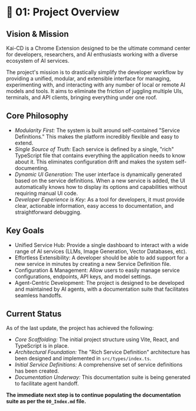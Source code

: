 # 🚀 01: Project Overview

## Vision & Mission

Kai-CD is a Chrome Extension designed to be the ultimate command center for developers, researchers, and AI enthusiasts working with a diverse ecosystem of AI services.

The project's mission is to drastically simplify the developer workflow by providing a unified, modular, and extensible interface for managing, experimenting with, and interacting with any number of local or remote AI models and tools. It aims to eliminate the friction of juggling multiple UIs, terminals, and API clients, bringing everything under one roof.

## Core Philosophy

- *Modularity First:* The system is built around self-contained "Service Definitions." This makes the platform incredibly flexible and easy to extend.
- *Single Source of Truth:* Each service is defined by a single, "rich" TypeScript file that contains everything the application needs to know about it. This eliminates configuration drift and makes the system self-documenting.
- *Dynamic UI Generation:* The user interface is dynamically generated based on the service definitions. When a new service is added, the UI automatically knows how to display its options and capabilities without requiring manual UI code.
- *Developer Experience is Key:* As a tool for developers, it must provide clear, actionable information, easy access to documentation, and straightforward debugging.

## Key Goals

- Unified Service Hub: Provide a single dashboard to interact with a wide range of AI services (LLMs, Image Generation, Vector Databases, etc).
- Effortless Extensibility: A developer should be able to add support for a new service in minutes by creating a new Service Definition file.
- Configuration & Management: Allow users to easily manage service configurations, endpoints, API keys, and model settings.
- Agent-Centric Development: The project is designed to be developed and maintained by AI agents, with a documentation suite that facilitates seamless handoffs.

## Current Status

As of the last update, the project has achieved the following:

- *Core Scaffolding:* The initial project structure using Vite, React, and TypeScript is in place.
- *Architectural Foundation:* The "Rich Service Definition" architecture has been designed and implemented in `src/types/index.ts`.
- *Initial Service Definitions:* A comprehensive set of service definitions has been created.
- *Documentation Underway:* This documentation suite is being generated to facilitate agent handoff.

**The immediate next step is to continue populating the documentation suite as per the `00_Index.md` file.** 